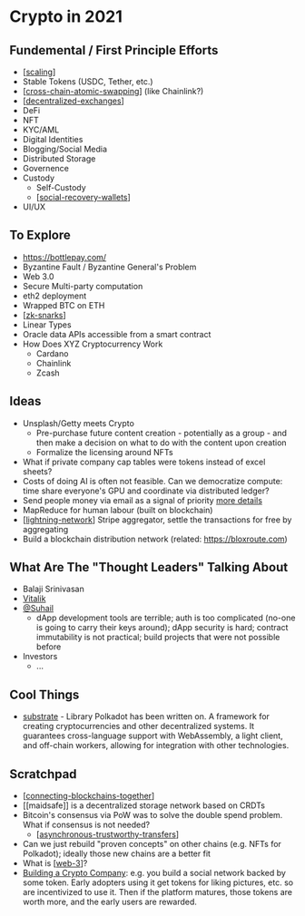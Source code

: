 # Crypto in 2021

## Fundemental / First Principle Efforts

* [[scaling]]
* Stable Tokens (USDC, Tether, etc.)
* [[cross-chain-atomic-swapping]] (like Chainlink?)
* [[decentralized-exchanges]]
* DeFi
* NFT
* KYC/AML
* Digital Identities
* Blogging/Social Media
* Distributed Storage
* Governence
* Custody
  * Self-Custody
  * [[social-recovery-wallets]]
* UI/UX

## To Explore

* https://bottlepay.com/
* Byzantine Fault / Byzantine General's Problem
* Web 3.0
* Secure Multi-party computation
* eth2 deployment
* Wrapped BTC on ETH
* [[zk-snarks]]
* Linear Types
* Oracle data APIs accessible from a smart contract
* How Does XYZ Cryptocurrency Work
  * Cardano
  * Chainlink
  * Zcash

## Ideas

* Unsplash/Getty meets Crypto
  * Pre-purchase future content creation - potentially as a group - and then make a decision on what to do with the content upon creation
  * Formalize the licensing around NFTs
* What if private company cap tables were tokens instead of excel sheets?
* Costs of doing AI is often not feasible. Can we democratize compute: time share everyone's GPU and coordinate via distributed ledger?
* Send people money via email as a signal of priority [more details](https://youtu.be/3jPYk7ucrjo?t=2462)
* MapReduce for human labour (built on blockchain)
* [[lightning-network]] Stripe aggregator, settle the transactions for free by aggregating
* Build a blockchain distribution network (related: https://bloxroute.com)

## What Are The "Thought Leaders" Talking About

* Balaji Srinivasan
* [Vitalik](https://vitalik.ca)
* [@Suhail](https://twitter.com/Suhail/status/994995233736704000)
  * dApp development tools are terrible; auth is too complicated (no-one is going to carry their keys around); dApp security is hard; contract immutability is not practical; build projects that were not possible before
* Investors
  * ...

## Cool Things

* [substrate](https://www.substrate.io/) - Library Polkadot has been written on. A framework for creating cryptocurrencies and other decentralized systems. It guarantees cross-language support with WebAssembly, a light client, and off-chain workers, allowing for integration with other technologies.

## Scratchpad

- [[connecting-blockchains-together]]
- [[maidsafe]] is a decentralized storage network based on CRDTs
- Bitcoin's consensus via PoW was to solve the double spend problem. What if consensus is not needed?
  - [[asynchronous-trustworthy-transfers]]
- Can we just rebuild "proven concepts" on other chains (e.g. NFTs for Polkadot); ideally those new chains are a better fit
- What is [[web-3]]?
- [Building a Crypto Company](https://www.youtube.com/watch?v=VL5V16HAjYA): e.g. you build a social network backed by some token. Early adopters using it get tokens for liking pictures, etc. so are incentivized to use it. Then if the platform matures, those tokens are worth more, and the early users are rewarded.

[//begin]: # "Autogenerated link references for markdown compatibility"
[scaling]: scaling "Scaling"
[cross-chain-atomic-swapping]: cross-chain-atomic-swapping "Cross-Chain Atomic Swapping"
[decentralized-exchanges]: decentralized-exchanges "Decentralized Exchanges"
[social-recovery-wallets]: social-recovery-wallets "Social Recovery Wallets"
[zk-snarks]: zk-snarks "zk-SNARKs"
[lightning-network]: lightning-network "Lightning"
[connecting-blockchains-together]: connecting-blockchains-together "Connecting Blockchains Together"
[asynchronous-trustworthy-transfers]: asynchronous-trustworthy-transfers "Asynchronous Trustworthy Transfers"
[web-3]: web-3 "Web 3.0"
[//end]: # "Autogenerated link references"
